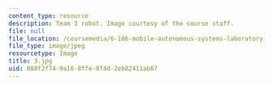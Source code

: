 ```yaml
---
content_type: resource
description: Team 3 robot. Image courtesy of the course staff.
file: null
file_location: /coursemedia/6-186-mobile-autonomous-systems-laboratory-january-iap-2005/088f2f749a168ffe8f4d2eb82411ab67_3.jpg
file_type: image/jpeg
resourcetype: Image
title: 3.jpg
uid: 088f2f74-9a16-8ffe-8f4d-2eb82411ab67
---
```


